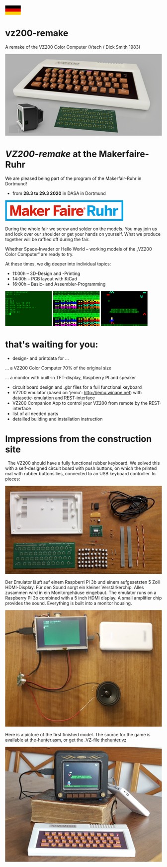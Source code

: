 [![zur deutschen Seite](../images/de.png)](../README.md)

# vz200-remake
A remake of the VZ200 Color Computer (Vtech / Dick Smith 1983)

![Prototyp](../images/vz200-teaser.jpg "VZ200 - 70%")

# *VZ200-remake* at the Makerfaire-Ruhr

We are pleased being part of the program of the Makerfair-Ruhr in Dortmund!

* from **28.3 to 29.3 2020** in DASA in Dortmund

[![makerfaire-ruhr.com/maker2020](../images/makerfaire-ruhr-banner.png)](https://www.makerfaire-ruhr.com/meet-the-makers)

During the whole fair we screw and solder on the models. You may join us and look over our shoulder or get your hands on yourself. What we produce together will be raffled off during the fair.

Whether Space-Invader or Hello World – working models of the „VZ200 Color Computer“ are ready to try. 

At these times, we dig deeper into individual topics:

* 11:00h – 3D-Design and -Printing
* 14:00h – PCB layout with KiCad
* 16:00h – Basic- and Assembler-Programming

![Screenshot_02](../images/screenshot_02.png "Basic Programming")
![Screenshot_03](../images/screenshot_03.png "Charset")
![Screenshot_05](../images/screenshot_05.png "the hunter - bit by a bat")

# that's waiting for you:

* design- and printdata for ...

... a VZ200 Color Computer 70% of the original size

... a monitor with built-in TFT-display, Raspberry PI and speaker

* circuit board design and .gbr files for a full functional keyboard
* VZ200 emulator (based on 'jemu': http://jemu.winape.net) with datasette-emulation and REST-interface
* VZ200 Companion App to control your VZ200 from remote by the REST-interface
* list of all needed parts
* detailled building and installation instruction

# Impressions from the construction site
 
The VZ200 should have a fully functional rubber keyboard. We solved this with a self-designed circuit board with push buttons, on which the printed mat with rubber buttons lies, connected to an USB keyboard controller. In pieces:

![img_chassis_19_platine_teile](../images/img_chassis_19_platine_teile.jpg "keyboard in pieces")

Der Emulator läuft auf einem Raspberri PI 3b und einem aufgesetzten 5 Zoll HDMI-Display. Für den Sound sorgt ein kleiner Verstärkerchip. Alles zusammen wird in ein Monitorgehäuse eingebaut.
The emulator runs on a Raspberry PI 3b combined with a 5 inch HDMI display. A small amplifier chip provides the sound. Everything is built into a monitor housing.

![img_monitor_12_raspberry_tft_audio_funktion](../images/img_monitor_12_raspberry_tft_audio_funktion.jpg "VZ200 auf dem Raspi mit Sound")

Here is a picture of the first finished model. The source for the game is available at [the-hunter.asm](../examples/the-hunter.asm), or get the .VZ-file [thehunter.vz](../examples/thehunter.vz)

![VZ200-komplett-5Zoll-Monitor-TheHunter](../images/VZ200-komplett-5Zoll-Monitor-TheHunter.jpg "das erste fertige Modell")
